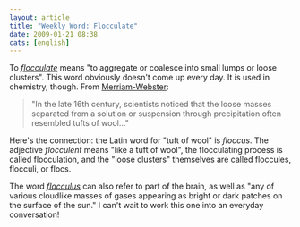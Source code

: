 ```yaml
---
layout: article
title: "Weekly Word: Flocculate"
date: 2009-01-21 08:38
cats: [english]
---
```

To <em><a href="http://www.merriam-webster.com/cgi-bin/mwwodarch.pl?Jan.20.2009">flocculate</a></em> means "to aggregate or coalesce into small lumps or loose clusters". This word obviously doesn't come up every day. It is used in chemistry, though. From <a href="http://www.merriam-webster.com/cgi-bin/mwwodarch.pl?Jan.20.2009">Merriam-Webster</a>:

<blockquote>
"In the late 16th century, scientists noticed that the loose masses separated from a solution or suspension through precipitation often resembled tufts of wool..."
</blockquote>

Here's the connection: the Latin word for "tuft of wool" is <em>floccus</em>. The adjective <em>flocculent</em> means "like a tuft of wool", the flocculating process is called flocculation, and the "loose clusters" themselves are called floccules, flocculi, or flocs.

The word <em><a href="http://en.wikipedia.org/wiki/Flocculus">flocculus</a></em> can also refer to part of the brain, as well as "any of various cloudlike masses of gases appearing as bright or dark patches on the surface of the sun." I can't wait to work this one into an everyday conversation!

